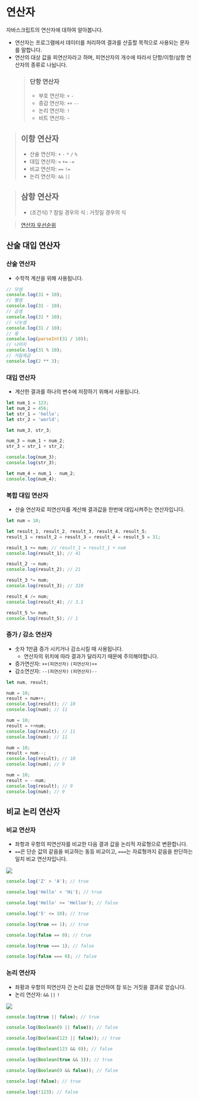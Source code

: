 # 연산자

자바스크립트의 연산자에 대하여 알아봅니다.

- 연산자는 프로그램에서 데이터를 처리하여 결과를 산출할 목적으로 사용되는 문자를 말합니다.
- 연산의 대상 값을 피연산자라고 하며, 피연산자의 개수에 따라서 단항/이항/삼항 연산자의 종류로 나뉩니다.
  > ### 단항 연산자
  >
  > - 부호 연산자: `+` `-`
  > - 증감 연산자: `++` `--`
  > - 논리 연산자: `!`
  > - 비트 연산자: `~`

> ## 이항 연산자
>
> - 산술 연산자: `+` `-` `*` `/` `%`
> - 대입 연산자: `=` `+=` `-=`
> - 비교 연산자: `==` `!=`
> - 논리 연산자: `&&` `||`

> ## 삼항 연산자
>
> - (조건식) ? 참일 경우의 식 : 거짓일 경우의 식

> [연산자 우선순위](https://developer.mozilla.org/ko/docs/Web/JavaScript/Reference/Operators/Operator_Precedence#%ED%91%9C)

## 산술 대입 연산자

### 산술 연산자

- 수학적 계산을 위해 사용됩니다.

```js
// 덧셈
console.log(31 + 10);
// 뺄셈
console.log(31 - 10);
// 곱셈
console.log(31 * 10);
// 나눗셈
console.log(31 / 10);
// 몫
console.log(parseInt(31 / 10));
// 나머지
console.log(31 % 10);
// 거듭제곱
console.log(2 ** 3);
```

### 대입 연산자

- 계산한 결과를 하나의 변수에 저장하기 위해서 사용됩니다.

```js
let num_1 = 123;
let num_2 = 456;
let str_1 = 'hello';
let str_2 = 'world';

let num_3, str_3;

num_3 = num_1 + num_2;
str_3 = str_1 + str_2;

console.log(num_3);
console.log(str_3);

let num_4 = num_1 - num_2;
console.log(num_4);
```

### 복합 대입 연산자

- 산술 연산자로 피연산자를 계산해 결과값을 한번에 대입시켜주는 연산자입니다.

```js
let num = 10;

let result_1, result_2, result_3, result_4, result_5;
result_1 = result_2 = result_3 = result_4 = result_5 = 31;

result_1 += num; // result_1 = result_1 + num
console.log(result_1); // 41

result_2 -= num;
console.log(result_2); // 21

result_3 *= num;
console.log(result_3); // 310

result_4 /= num;
console.log(result_4); // 3.1

result_5 %= num;
console.log(result_5); // 1
```

### 증가 / 감소 연산자

- 숫자 1만큼 증가 시키거나 감소시킬 때 사용됩니다.
  - 연산자의 위치에 따라 결과가 달라지기 때문에 주의해야합니다.
- 증가연산자: `++(피연산자)` `(피연산자)++`
- 감소연산자: `--(피연산자)` `(피연산자)--`

```js
let num, result;

num = 10;
result = num++;
console.log(result); // 10
console.log(num); // 11

num = 10;
result = ++num;
console.log(result); // 11
console.log(num); // 11

num = 10;
result = num--;
console.log(result); // 10
console.log(num); // 9

num = 10;
result = --num;
console.log(result); // 9
console.log(num); // 9
```

## 비교 논리 연산자

### 비교 연산자

- 좌항과 우항의 피연산자를 비교한 다음 결과 값을 논리적 자료형으로 변환합니다.
- `==`은 단순 값의 같음을 비교하는 동등 비교이고, `===`는 자료형까지 같음을 판단하는 일치 비교 연산자입니다.

![](https://www.notion.so/181f1c45ff0f421ebde4580352b7e689#714510a0f07949dc8256340df1f0b038)

```js
console.log('Z' > 'A'); // true

console.log('Hello' < 'Hi'); // true

console.log('Hello' >= 'Helloo'); // false

console.log('5' <= 10); // true

console.log(true == 1); // true

console.log(false == 0); // true

console.log(true === 1); // false

console.log(false === 0); // false
```

### 논리 연산자

- 좌황과 우항의 피연산자 간 논리 값을 연산하여 참 또는 거짓을 결과로 얻습니다.
- 논리 연산자: `&&` `||` `!`

![](https://www.notion.so/181f1c45ff0f421ebde4580352b7e689#5d6d829d0f4f43b9a9c735ba8bf4e59e)

```js
console.log(true || false); // true

console.log(Boolean(0 || false)); // false

console.log(Boolean(123 || false)); // true

console.log(Boolean(123 && 0)); // false

console.log(Boolean(true && 3)); // true

console.log(Boolean(0 && false)); // false

console.log(!false); // true

console.log(!123); // false
```
